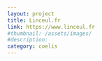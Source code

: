 ```yaml
---
layout: project
title: Linceul.fr
link: https://www.linceul.fr
#thumbnail: /assets/images/
#description:
category: coelis
---
```

